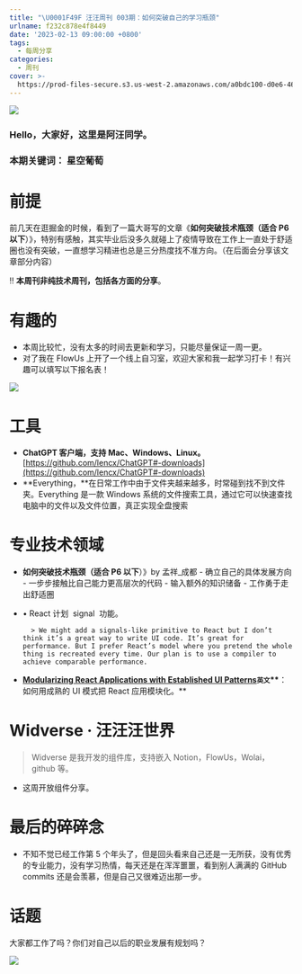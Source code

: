 ```yaml
---
title: "\U0001F49F 汪汪周刊 003期：如何突破自己的学习瓶颈"
urlname: f232c878e4f8449
date: '2023-02-13 09:00:00 +0800'
tags:
  - 每周分享
categories:
  - 周刊
cover: >-
  https://prod-files-secure.s3.us-west-2.amazonaws.com/a0bdc100-d0e6-4660-8a91-9071d9d01779/b3dcc974-bb70-4c35-90e9-7f1e6273387e/%E8%93%9D%E7%B2%89%E8%89%B2%E8%B7%B3%E8%9A%A4%E5%B8%82%E5%9C%BA%E7%9F%A2%E9%87%8F%E6%B4%BB%E5%8A%A8%E5%AE%A3%E4%BC%A0%E4%B8%AD%E6%96%87%E5%BE%AE%E4%BF%A1%E5%85%AC%E4%BC%97%E5%8F%B7%E5%B0%81%E9%9D%A2.png?X-Amz-Algorithm=AWS4-HMAC-SHA256&X-Amz-Content-Sha256=UNSIGNED-PAYLOAD&X-Amz-Credential=AKIAT73L2G45HZZMZUHI%2F20240105%2Fus-west-2%2Fs3%2Faws4_request&X-Amz-Date=20240105T060036Z&X-Amz-Expires=3600&X-Amz-Signature=2c48b8d75c61aa2a3de38c09b67a72354f1dc7982a17575d160f22d13d3ef046&X-Amz-SignedHeaders=host&x-id=GetObject
---
```


![](https://prod-files-secure.s3.us-west-2.amazonaws.com/a0bdc100-d0e6-4660-8a91-9071d9d01779/b92fc805-affe-49a2-859c-d44855a2cca3/IMG_6345.jpg?X-Amz-Algorithm=AWS4-HMAC-SHA256&X-Amz-Content-Sha256=UNSIGNED-PAYLOAD&X-Amz-Credential=AKIAT73L2G45HZZMZUHI%2F20240105%2Fus-west-2%2Fs3%2Faws4_request&X-Amz-Date=20240105T060037Z&X-Amz-Expires=3600&X-Amz-Signature=a1ec21e774c798c00d55961bdb52a7193473a06e7185f82a14bcb475d0650f9f&X-Amz-SignedHeaders=host&x-id=GetObject)

### Hello，大家好，这里是阿汪同学。

### 本期关键词： 星空葡萄

# 前提

前几天在逛掘金的时候，看到了一篇大哥写的文章《**如何突破技术瓶颈（适合 P6 以下**）》，特别有感触，其实毕业后没多久就碰上了疫情导致在工作上一直处于舒适圈也没有突破，一直想学习精进也总是三分热度找不准方向。（在后面会分享该文章部分内容）

‼️ **本周刊非纯技术周刊，包括各方面的分享**。

# 有趣的

- 本周比较忙，没有太多的时间去更新和学习，只能尽量保证一周一更。
- 对了我在 FlowUs 上开了一个线上自习室，欢迎大家和我一起学习打卡！有兴趣可以填写以下报名表！

![](https://prod-files-secure.s3.us-west-2.amazonaws.com/a0bdc100-d0e6-4660-8a91-9071d9d01779/a75bc9e0-a3f0-436c-99e0-6ff9e525ca97/IMG_6277.jpg?X-Amz-Algorithm=AWS4-HMAC-SHA256&X-Amz-Content-Sha256=UNSIGNED-PAYLOAD&X-Amz-Credential=AKIAT73L2G45HZZMZUHI%2F20240105%2Fus-west-2%2Fs3%2Faws4_request&X-Amz-Date=20240105T060037Z&X-Amz-Expires=3600&X-Amz-Signature=cfffeb6bbb0d100ca4f436800600601baf5528fbef0ba5fe472cfbd6f5e0d699&X-Amz-SignedHeaders=host&x-id=GetObject)

# 工具

- **ChatGPT 客户端，支持 Mac、Windows、Linux。**[https://github.com/lencx/ChatGPT#-downloads](https://github.com/lencx/ChatGPT#-downloads)
- **Everything，**在日常工作中由于文件夹越来越多，时常碰到找不到文件夹。Everything 是一款 Windows 系统的文件搜索工具，通过它可以快速查找电脑中的文件以及文件位置，真正实现全盘搜索

# 专业技术领域

- **如何突破技术瓶颈（适合 P6 以下**）》by 孟祥\_成都 - 确立自己的具体发展方向 - 一步步接触比自己能力更高层次的代码 - 输入额外的知识储备 - 工作勇于走出舒适圈
- • React 计划  signal  功能。

      	> We might add a signals-like primitive to React but I don’t think it’s a great way to write UI code. It’s great for performance. But I prefer React’s model where you pretend the whole thing is recreated every time. Our plan is to use a compiler to achieve comparable performance.

- [**Modularizing React Applications with Established UI Patterns**](https://martinfowler.com/articles/modularizing-react-apps.html)**`英文`\*\***：如何用成熟的 UI 模式把 React 应用模块化。\*\*

# Widverse · 汪汪汪世界

> Widverse 是我开发的组件库，支持嵌入 Notion，FlowUs，Wolai，github 等。

- 这周开放组件分享。

# 最后的碎碎念

- 不知不觉已经工作第 5 个年头了，但是回头看来自己还是一无所获，没有优秀的专业能力，没有学习热情，每天还是在浑浑噩噩，看到别人满满的 GitHub commits 还是会羡慕，但是自己又很难迈出那一步。

# 话题

大家都工作了吗？你们对自己以后的职业发展有规划吗？

![](https://i.hd-r.cn/9f144b95fa5e7e2b4105f7bbd6a511e4.jpg)
